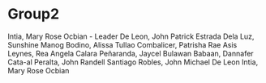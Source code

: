 # Group2

Intia, Mary Rose Ocbian  - Leader
De Leon, John Patrick Estrada
Dela Luz, Sunshine Manog
Bodino, Alissa Tullao
Combalicer, Patrisha Rae Asis
Leynes, Rea Angela Calara
Peñaranda, Jaycel Bulawan
Babaan, Dannafer Cata-al
Peralta, John Randell Santiago
Robles, John Michael De Leon
Intia, Mary Rose Ocbian
